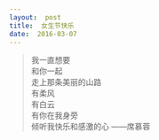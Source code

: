 ```yaml
---
layout:  post
title:  女生节快乐
date:  2016-03-07
---
```


> 我一直想要  
> 和你一起  
> 走上那条美丽的山路  
> 有柔风  
> 有白云  
> 有你在我身旁  
> 倾听我快乐和感激的心 
> ——席慕蓉 
